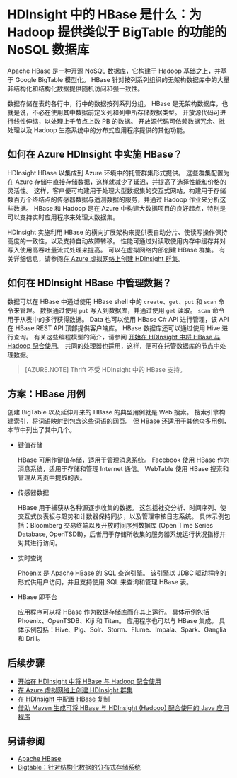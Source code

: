 <properties
    pageTitle="HDInsight 中的 HBase 是什么？ | Azure"
    description="介绍 HDInsight 中的 Apache HBase - 在 Hadoop 上构建的 NoSQL 数据库。 了解相关用例并将 HBase 与其他 Hadoop 群集进行比较。"
    keywords="bigtable,nosql,什么是 hbase"
    services="hdinsight"
    documentationcenter=""
    tags="azure-portal"
    author="mumian"
    manager="jhubbard"
    editor="cgronlun"
    translationtype="Human Translation" />
<tags
    ms.assetid="d2a76d53-133a-4849-a30c-88d9c794391c"
    ms.service="hdinsight"
    ms.custom="hdinsightactive"
    ms.workload="big-data"
    ms.tgt_pltfrm="na"
    ms.devlang="na"
    ms.topic="get-started-article"
    ms.date="03/22/2017"
    wacn.date="05/08/2017"
    ms.author="jgao"
    ms.sourcegitcommit="2c4ee90387d280f15b2f2ed656f7d4862ad80901"
    ms.openlocfilehash="330b3884344c2616de752fdbf069c8e0f1f40633"
    ms.lasthandoff="04/28/2017" />

# <a name="what-is-hbase-in-hdinsight-a-nosql-database-that-provides-bigtable-like-capabilities-for-hadoop"></a>HDInsight 中的 HBase 是什么：为 Hadoop 提供类似于 BigTable 的功能的 NoSQL 数据库
Apache HBase 是一种开源 NoSQL 数据库，它构建于 Hadoop 基础之上，并基于 Google BigTable 模型化。 HBase 针对按列系列组织的无架构数据库中的大量非结构化和结构化数据提供随机访问和强一致性。

数据存储在表的各行中，行中的数据按列系列分组。 HBase 是无架构数据库，也就是说，不必在使用其中数据前定义列和列中所存储数据类型。 开放源代码可进行线性伸缩，以处理上千节点上数 PB 的数据。 开放源代码可依赖数据冗余、批处理以及 Hadoop 生态系统中的分布式应用程序提供的其他功能。

## <a name="how-is-hbase-implemented-in-azure-hdinsight"></a>如何在 Azure HDInsight 中实施 HBase？
HDInsight HBase 以集成到 Azure 环境中的托管群集形式提供。 这些群集配置为在 Azure 存储中直接存储数据，这样就减少了延迟，并提高了选择性能和价格的灵活性。 这样，客户便可构建用于处理大型数据集的交互式网站，构建用于存储数百万个终结点的传感器数据与遥测数据的服务，并通过 Hadoop 作业来分析这些数据。 HBase 和 Hadoop 是在 Azure 中构建大数据项目的良好起点，特别是可以支持实时应用程序来处理大数据集。

HDInsight 实施利用 HBase 的横向扩展架构来提供表自动分片、使读写操作保持高度的一致性，以及支持自动故障转移。 性能可通过对读取使用内存中缓存并对写入使用高吞吐量流式处理来提高。 可以在虚拟网络内部创建 HBase 群集。 有关详细信息，请参阅[在 Azure 虚拟网络上创建 HDInsight 群集][hbase-provision-vnet]。

## <a name="how-is-data-managed-in-hdinsight-hbase"></a>如何在 HDInsight HBase 中管理数据？
数据可以在 HBase 中通过使用 HBase shell 中的 `create`、`get`、`put` 和 `scan` 命令来管理。 数据通过使用 `put` 写入到数据库，并通过使用 `get` 读取。 `scan` 命令用于从表中的多行获得数据。 Data 也可以使用 HBase C# API 进行管理，该 API 在 HBase REST API 顶部提供客户端库。 HBase 数据库还可以通过使用 Hive 进行查询。 有关这些编程模型的简介，请参阅 [开始在 HDInsight 中将 HBase 与 Hadoop 配合使用][hbase-get-started]。 共同的处理器也适用，这样，便可在托管数据库的节点中处理数据。

>
> [AZURE.NOTE]
> Thrift 不受 HDInsight 中的 HBase 支持。
>

## <a name="scenarios-use-cases-for-hbase"></a>方案：HBase 用例
创建 BigTable 以及延伸开来的 HBase 的典型用例就是 Web 搜索。 搜索引擎构建索引，将词语映射到包含这些词语的网页。 但 HBase 还适用于其他众多用例，本节中列出了其中几个。

* 键值存储

    HBase 可用作键值存储，适用于管理消息系统。 Facebook 使用 HBase 作为消息系统，适用于存储和管理 Internet 通信。 WebTable 使用 HBase 搜索和管理从网页中提取的表。
* 传感器数据

    HBase 用于捕获从各种源逐步收集的数据。 这包括社交分析、时间序列、使交互式仪表板与趋势和计数器保持同步，以及管理审核日志系统。 具体示例包括：Bloomberg 交易终端以及开放时间序列数据库 (Open Time Series Database, OpenTSDB)，后者用于存储所收集的服务器系统运行状况指标并对其进行访问。
* 实时查询

    [Phoenix](http://phoenix.apache.org/) 是 Apache HBase 的 SQL 查询引擎。 该引擎以 JDBC 驱动程序的形式供用户访问，并且支持使用 SQL 来查询和管理 HBase 表。
* HBase 即平台

    应用程序可以将 HBase 作为数据存储库而在其上运行。 具体示例包括 Phoenix、OpenTSDB、Kiji 和 Titan。 应用程序也可以与 HBase 集成。 具体示例包括：Hive、Pig、Solr、Storm、Flume、Impala、Spark、Ganglia 和 Drill。

## <a name="next-steps"></a>后续步骤
* [开始在 HDInsight 中将 HBase 与 Hadoop 配合使用][hbase-get-started]
* [在 Azure 虚拟网络上创建 HDInsight 群集][hbase-provision-vnet]
* [在 HDInsight 中配置 HBase 复制](/documentation/articles/hdinsight-hbase-replication/)
* [借助 Maven 生成可将 HBase 与 HDInsight (Hadoop) 配合使用的 Java 应用程序][hbase-build-java-maven]

## <a name="see-also"></a>另请参阅
* [Apache HBase](https://hbase.apache.org/)
* [Bigtable：针对结构化数据的分布式存储系统](http://research.google.com/archive/bigtable.html)

[hbase-provision-vnet]: /documentation/articles/hdinsight-hbase-provision-vnet/

[hbase-build-java-maven]: /documentation/articles/hdinsight-hbase-build-java-maven/

[hdinsight-use-hive]: /documentation/articles/hdinsight-use-hive/

[hdinsight-storage]: /documentation/articles/hdinsight-hadoop-use-blob-storage/

[hbase-get-started]: /documentation/articles/hdinsight-hbase-tutorial-get-started-linux/

[azure-purchase-options]: /pricing/overview/
[azure-member-offers]: /pricing/member-offers/
[azure-trial]: /pricing/1rmb-trial/
[azure-management-portal]: https://portal.azure.cn/
[azure-create-storageaccount]: /documentation/articles/storage-create-storage-account/

[apache-hadoop]: http://hadoop.apache.org/